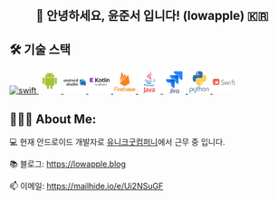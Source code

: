<h2 align="center">
    <!--<img src="assets/banner.png">-->
    <br> 
    👋 안녕하세요, 윤준서 입니다! (lowapple) 🇰🇷
    <br>
</h2> 

## 🛠️ 기술 스택
<p align="left">
    <a href="https://www.w3schools.com/css/" target="_blank">
        <img src="https://cdn.jsdelivr.net/gh/devicons/devicon/icons/flutter/flutter-original.svg" alt="swift" width="40" height="40"/>
    </a>
    <a href="https://www.w3schools.com/css/" target="_blank">
        <img src="https://raw.githubusercontent.com/devicons/devicon/master/icons/android/android-original-wordmark.svg" alt="android" width="40" height="40"/>
    </a>
    <a href="https://www.w3schools.com/css/" target="_blank">
        <img src="https://raw.githubusercontent.com/devicons/devicon/master/icons/androidstudio/androidstudio-original-wordmark.svg" alt="androidstudio" width="40" height="40"/>
    </a>
    <a href="https://www.w3schools.com/css/" target="_blank">
        <img src="https://raw.githubusercontent.com/devicons/devicon/master/icons/kotlin/kotlin-original-wordmark.svg" alt="kotlin" width="40" height="40"/>
    </a>
    <a href="https://www.w3schools.com/css/" target="_blank">
        <img src="https://raw.githubusercontent.com/devicons/devicon/master/icons/firebase/firebase-plain-wordmark.svg" alt="firebase" width="40" height="40"/>
    </a>
    <a href="https://www.w3schools.com/css/" target="_blank">
        <img src="https://raw.githubusercontent.com/devicons/devicon/master/icons/java/java-original-wordmark.svg" alt="java" width="40" height="40"/>
    </a>
    <a href="https://www.w3schools.com/css/" target="_blank">
        <img src="https://raw.githubusercontent.com/devicons/devicon/master/icons/jira/jira-original-wordmark.svg" alt="jira" width="40" height="40"/>
    </a>
    <a href="https://www.w3schools.com/css/" target="_blank">
        <img src="https://raw.githubusercontent.com/devicons/devicon/master/icons/python/python-original-wordmark.svg" alt="python" width="40" height="40"/>
    </a>
    <a href="https://www.w3schools.com/css/" target="_blank">
        <img src="https://raw.githubusercontent.com/devicons/devicon/master/icons/swift/swift-original-wordmark.svg" alt="swift" width="40" height="40"/>
    </a>
</p>

## 👨🏻‍💻 About Me:

💻 현재 안드로이드 개발자로 [유니크굿컴퍼니](https://www.uniquegood.biz/)에서 근무 중 입니다.

📚 블로그: https://lowapple.blog

📫 이메일: https://mailhide.io/e/Ui2NSuGF

<!--
**lowapple/lowapple** is a ✨ _special_ ✨ repository because its `README.md` (this file) appears on your GitHub profile.

Here are some ideas to get you started:

- 🔭 I’m currently working on ...
- 🌱 I’m currently learning ...
- 👯 I’m looking to collaborate on ...
- 🤔 I’m looking for help with ...
- 💬 Ask me about ...
- 📫 How to reach me: ...
- 😄 Pronouns: ...
- ⚡ Fun fact: ...
-->
